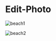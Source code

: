 # Edit-Photo


![beach1](https://user-images.githubusercontent.com/48482054/201624772-9acb79a4-749f-463d-9365-491838aaddf7.jpeg)

![beach2](https://user-images.githubusercontent.com/48482054/201624846-e57cf926-98d5-451c-8f75-5296d90faf5d.jpeg)

